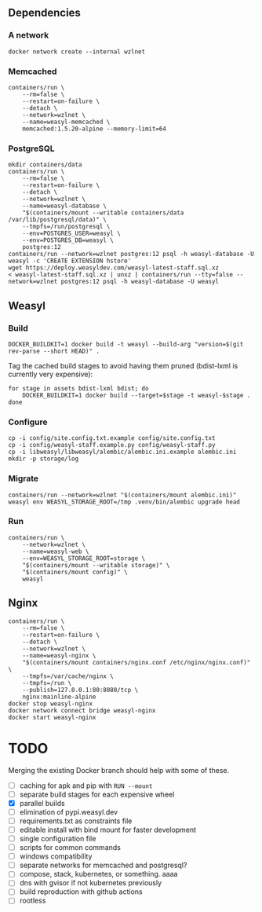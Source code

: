 ## Dependencies

### A network

```shell
docker network create --internal wzlnet
```


### Memcached

```shell
containers/run \
    --rm=false \
    --restart=on-failure \
    --detach \
    --network=wzlnet \
    --name=weasyl-memcached \
    memcached:1.5.20-alpine --memory-limit=64
```


### PostgreSQL

```shell
mkdir containers/data
containers/run \
    --rm=false \
    --restart=on-failure \
    --detach \
    --network=wzlnet \
    --name=weasyl-database \
    "$(containers/mount --writable containers/data /var/lib/postgresql/data)" \
    --tmpfs=/run/postgresql \
    --env=POSTGRES_USER=weasyl \
    --env=POSTGRES_DB=weasyl \
    postgres:12
containers/run --network=wzlnet postgres:12 psql -h weasyl-database -U weasyl -c 'CREATE EXTENSION hstore'
wget https://deploy.weasyldev.com/weasyl-latest-staff.sql.xz
< weasyl-latest-staff.sql.xz | unxz | containers/run --tty=false --network=wzlnet postgres:12 psql -h weasyl-database -U weasyl
```


## Weasyl

### Build

```shell
DOCKER_BUILDKIT=1 docker build -t weasyl --build-arg "version=$(git rev-parse --short HEAD)" .
```

Tag the cached build stages to avoid having them pruned (bdist-lxml is currently very expensive):

```shell
for stage in assets bdist-lxml bdist; do
    DOCKER_BUILDKIT=1 docker build --target=$stage -t weasyl-$stage .
done
```


### Configure

```shell
cp -i config/site.config.txt.example config/site.config.txt
cp -i config/weasyl-staff.example.py config/weasyl-staff.py
cp -i libweasyl/libweasyl/alembic/alembic.ini.example alembic.ini
mkdir -p storage/log
```


### Migrate

```shell
containers/run --network=wzlnet "$(containers/mount alembic.ini)" weasyl env WEASYL_STORAGE_ROOT=/tmp .venv/bin/alembic upgrade head
```


### Run

```shell
containers/run \
    --network=wzlnet \
    --name=weasyl-web \
    --env=WEASYL_STORAGE_ROOT=storage \
    "$(containers/mount --writable storage)" \
    "$(containers/mount config)" \
    weasyl
```


## Nginx

```shell
containers/run \
    --rm=false \
    --restart=on-failure \
    --detach \
    --network=wzlnet \
    --name=weasyl-nginx \
    "$(containers/mount containers/nginx.conf /etc/nginx/nginx.conf)" \
    --tmpfs=/var/cache/nginx \
    --tmpfs=/run \
    --publish=127.0.0.1:80:8080/tcp \
    nginx:mainline-alpine
docker stop weasyl-nginx
docker network connect bridge weasyl-nginx
docker start weasyl-nginx
```


# TODO

Merging the existing Docker branch should help with some of these.

- [ ] caching for apk and pip with `RUN --mount`
- [ ] separate build stages for each expensive wheel
- [X] parallel builds
- [ ] elimination of pypi.weasyl.dev
- [ ] requirements.txt as constraints file
- [ ] editable install with bind mount for faster development
- [ ] single configuration file
- [ ] scripts for common commands
- [ ] windows compatibility
- [ ] separate networks for memcached and postgresql?
- [ ] compose, stack, kubernetes, or something. aaaa
- [ ] dns with gvisor if not kubernetes previously
- [ ] build reproduction with github actions
- [ ] rootless
